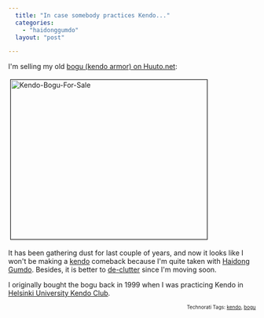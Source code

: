 ```yaml
---
  title: "In case somebody practices Kendo..."
  categories: 
    - "haidonggumdo"
  layout: "post"

---
```

I'm selling my old <a href="http://www.huuto.net/fi/showitem.php3?itemid=52582730">bogu (kendo armor) on Huuto.net</a>:

<img src="http://bergie.iki.fi/midcom-serveattachmentguid-6e0ed808f42b11db8f9c6f67af440e270e27/kendo-bogu-for-sale.jpg" height="325" width="400" border="1" hspace="4" vspace="4" alt="Kendo-Bogu-For-Sale" /><span style="font-size:0pt;">

</span>It has been gathering dust for last couple of years, and now it looks like I won't be making a <a href="http://en.wikipedia.org/wiki/Kendo">kendo</a> comeback because I'm quite taken with <a href="http://en.wikipedia.org/wiki/Haidong_Gumdo">Haidong Gumdo</a>. Besides, it is better to <a href="http://unclutterer.com/">de-clutter</a> since I'm moving soon.

I originally bought the bogu back in 1999 when I was practicing Kendo in <a href="http://www.helsinki.fi/jarj/kendo/index.shtml?lang=eng">Helsinki University Kendo Club</a>.

<!-- technorati tags start --><p style="text-align:right;font-size:10px;">Technorati Tags: <a href="http://www.technorati.com/tag/kendo" rel="tag">kendo</a>, <a href="http://www.technorati.com/tag/bogu" rel="tag">bogu</a></p><!-- technorati tags end -->